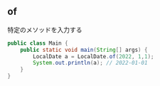 ## of

特定のメソッドを入力する

```Java
public class Main {
    public static void main(String[] args) {
        LocalDate a = LocalDate.of(2022, 1,1);
        System.out.println(a); // 2022-01-01
    }
}
```
